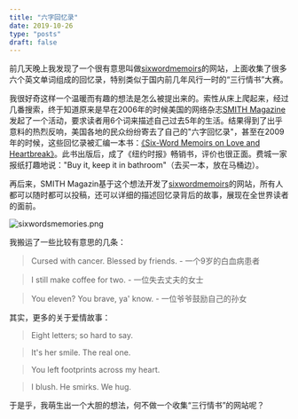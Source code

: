 ```yaml
---
title: "六字回忆录"
date: 2019-10-26
type: "posts"
draft: false
---
```


前几天晚上我发现了一个很有意思叫做[sixwordmemoirs](https://www.sixwordmemoirs.com/)的网站，上面收集了很多六个英文单词组成的回忆录，特别类似于国内前几年风行一时的“三行情书”大赛。

我很好奇这样一个温暖而有趣的想法是怎么被提出来的。索性从床上爬起来，经过几番搜索，终于知道原来是早在2006年的时候美国的网络杂志[SMITH Magazine](http://www.smithmag.net/)发起了一个活动，要求读者用6个词来描述自己过去5年的生活。结果得到了出乎意料的热烈反响，美国各地的民众纷纷寄去了自己的"六字回忆录"，甚至在2009年的时候，这些回忆录被汇编一本书：[《Six-Word Memoirs on Love and Heartbreak》](https://book.douban.com/subject/3538929/)。此书出版后，成了《纽约时报》畅销书，评价也很正面。费城一家报纸打趣地说："Buy it, keep it in bathroom"（去买一本，放在马桶边）。

再后来，SMITH Magazin基于这个想法开发了[sixwordmemoirs](https://www.sixwordmemoirs.com/)的网站，所有人都可以随时都可以投稿，还可以详细的描述回忆录背后的故事，展现在全世界读者的面前。

![sixwordsmemories.png](https://i.loli.net/2019/10/27/IXVJpGDTBxRM2zy.png)

我搬运了一些比较有意思的几条：

> Cursed with cancer. Blessed by friends.
>                         - 一个9岁的白血病患者

> I still make coffee for two.
>                         - 一位失去丈夫的女士

> You eleven? You brave, ya' know.
>                         - 一位爷爷鼓励自己的孙女

其实，更多的关于爱情故事：

> Eight letters; so hard to say.

> It's her smile. The real one.

> You left footprints across my heart.

> I blush. He smirks. We hug.

于是乎，我萌生出一个大胆的想法，何不做一个收集“三行情书”的网站呢？
